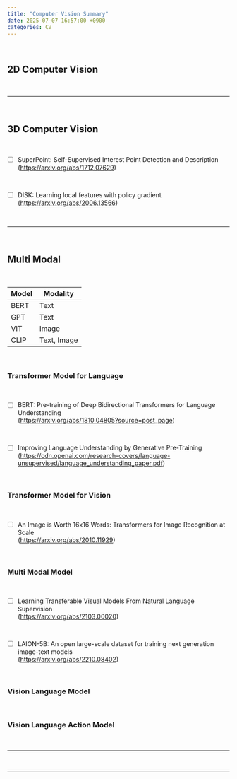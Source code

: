 ```yaml
---
title: "Computer Vision Summary"
date: 2025-07-07 16:57:00 +0900
categories: CV
---
```


&nbsp;

## 2D Computer Vision

<br>

---

<br>

## 3D Computer Vision

<br>

* [ ] SuperPoint: Self-Supervised Interest Point Detection and Description
<br>(<https://arxiv.org/abs/1712.07629>)

<br>

* [ ] DISK: Learning local features with policy gradient
<br>(<https://arxiv.org/abs/2006.13566>)

<br>

---

<br>

## Multi Modal

<br>

|Model|Modality|
|---|---|
|BERT|Text|
|GPT|Text|
|VIT|Image|
|CLIP|Text, Image|

<br>

### Transformer Model for Language

<br>

* [ ] BERT: Pre-training of Deep Bidirectional Transformers for Language Understanding
<br>(<https://arxiv.org/abs/1810.04805?source=post_page>)

<br>

* [ ] Improving Language Understanding by Generative Pre-Training
<br>(<https://cdn.openai.com/research-covers/language-unsupervised/language_understanding_paper.pdf>)

<br>

### Transformer Model for Vision

<br>

* [ ] An Image is Worth 16x16 Words: Transformers for Image Recognition at Scale
<br>(<https://arxiv.org/abs/2010.11929>)

<br>

### Multi Modal Model

<br>

* [ ] Learning Transferable Visual Models From Natural Language Supervision
<br>(<https://arxiv.org/abs/2103.00020>)

<br>

* [ ] LAION-5B: An open large-scale dataset for training next generation image-text models
<br>(<https://arxiv.org/abs/2210.08402>)

<br>

### Vision Language Model

<br>

### Vision Language Action Model

<br>

---

<br>

---
